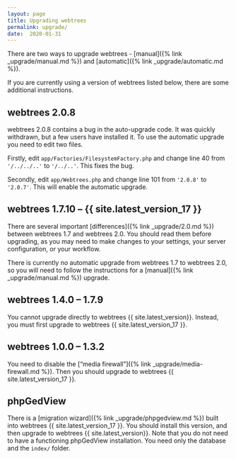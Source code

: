 ```yaml
---
layout: page
title: Upgrading webtrees
permalink: upgrade/
date:  2020-01-31
---
```


There are two ways to upgrade webtrees -
[manual]({% link _upgrade/manual.md %}) and
[automatic]({% link _upgrade/automatic.md %}).

If you are currently using a version of webtrees listed below,
there are some additional instructions.

## webtrees 2.0.8

webtrees 2.0.8 contains a bug in the auto-upgrade code.  It was quickly
withdrawn, but a few users have installed it.  To use the automatic
upgrade you need to edit two files.

Firstly, edit `app/Factories/FilesystemFactory.php` and change line 40
from `'/../../..'` to `'/../..'`.  This fixes the bug.

Secondly, edit `app/Webtrees.php` and change line 101 from
`'2.0.8'` to `'2.0.7'`.  This will enable the automatic upgrade.

## webtrees 1.7.10 – {{ site.latest_version_17 }}

There are several important [differences]({% link _upgrade/2.0.md %})
between webtrees 1.7 and webtrees 2.0.
You should read them before upgrading, as you may need to make changes
to your settings, your server configuration, or your workflow.

There is currently no automatic upgrade from webtrees 1.7 to webtrees 2.0,
so you will need to follow the instructions for a
[manual]({% link _upgrade/manual.md %}) upgrade.

## webtrees 1.4.0 – 1.7.9

You cannot upgrade directly to webtrees {{ site.latest_version}}.
Instead, you must first upgrade to webtrees {{ site.latest_version_17 }}.

## webtrees 1.0.0 – 1.3.2

You need to disable the [“media firewall”]({% link _upgrade/media-firewall.md %}).
Then you should upgrade to webtrees {{ site.latest_version_17 }}.

## phpGedView

There is a [migration wizard]({% link _upgrade/phpgedview.md %}) built into webtrees {{ site.latest_version_17 }}.
You should install this version, and then upgrade to webtrees {{ site.latest_version}}.
Note that you do not need to have a functioning phpGedView installation.
You need only the database and the `index/` folder.

